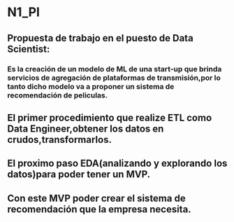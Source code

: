 # N1_PI


## Propuesta de trabajo en el puesto de Data Scientist:
### Es la creación  de un modelo de ML de una start-up que brinda servicios de agregación de plataformas de transmisión,por lo tanto dicho modelo  va a proponer un sistema de recomendación de peliculas.

## El primer procedimiento que realize ETL  como  Data Engineer,obtener los datos en crudos,transformarlos.
## El proximo paso EDA(analizando y explorando los datos)para poder tener un MVP.

## Con este MVP poder crear el sistema de recomendación que la empresa necesita.